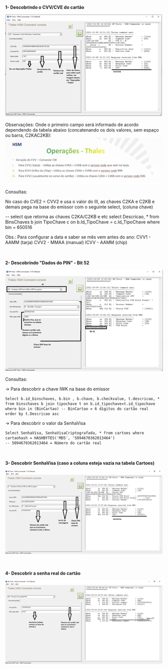 **1- Descobrindo o CVV/CVE do cartão**

![image.png](/.attachments/image-244ad500-1540-4356-ad19-e0dcde34ffe9.png)

Observações:
Onde o primeiro campo será informado de acordo dependendo da tabela abaixo (concatenando os dois valores, sem espaço ou barra, C2KAC2KB):
![image.png](/.attachments/image-884cab19-e4e0-441d-b8a5-095c69f31585.png)

Consultas:

No caso do CVE2 = CVV2 e usa o valor do III, as chaves C2KA e C2KB e demais pega na base do emissor com o seguinte select, (coluna chave)

-- select que retorna as chaves C2KA/C2KB e etc
select Descricao, * from BinsChaves b join TipoChave c on b.Id_TipoChave = c.Id_TipoChave where bin = 650516

Obs.:
Para configurar a data e saber se mês vem antes do ano:
CVV1 - AAMM (tarja)
CVV2 - MMAA (manual)
ICVV - AAMM (chip)

<br></br>
**2- Descobrindo "Dados do PIN" - Bit 52**

![image.png](/.attachments/image-fc424b51-6d15-4f79-b6c6-beac0bfc6541.png)

Consultas:

-> Para descobrir a chave IWK na base do emissor
```
Select b.id_binschaves, b.bin , b.chave, b.checkvalue, t.descricao, *
from binschaves b join tipochave t on b.id_tipochave=t.id_tipochave
where bin in (BinCartao) -- BinCartao = 6 dígitos do cartão real
order by t.Descricao asc
```

-> Para descobrir o valor da SenhaVisa
```
Select SenhaVisa, SenhaVisaCriptografada, * from cartoes where cartaohash = HASHBYTES('MD5', '5094670362013464')
-- 5094670362013464 = Número do cartão real
```
<br></br>
**3- Descobrir SenhaVisa (caso a coluna esteja vazia na tabela Cartoes)**

![image.png](/.attachments/image-ba44da46-ae57-44a1-bac0-7e91e255c407.png)

<br></br>
**4- Descobrir a senha real do cartão**

![image.png](/.attachments/image-393ba639-5bda-434b-9604-2fb309fc9889.png)



